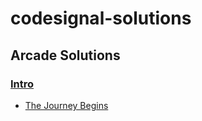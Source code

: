 # codesignal-solutions

## Arcade Solutions

### [Intro](https://github.com/angela0202/codesignal-solutions/tree/master/Arcade/Intro)
+ [The Journey Begins](https://github.com/angela0202/codesignal-solutions/tree/master/Arcade/Intro/The%20Journey%20Begins)

